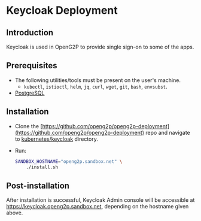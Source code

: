 # Keycloak Deployment

## Introduction

Keycloak is used in OpenG2P to provide single sign-on to some of the apps.

## Prerequisites

* The following utilities/tools must be present on the user's machine.
  * `kubectl`, `istioctl`, `helm`, `jq`, `curl`, `wget`, `git`, `bash`, `envsubst`.
* [PostgreSQL](postgresql-server-deployment.md)

## Installation

* Clone the [https://github.com/openg2p/openg2p-deployment](https://github.com/openg2p/openg2p-deployment) repo and navigate to [kubernetes/keycloak](https://github.com/OpenG2P/openg2p-deployment/tree/main/kubernetes/keycloak) directory.
*   Run:

    ```bash
    SANDBOX_HOSTNAME="openg2p.sandbox.net" \
        ./install.sh
    ```

## Post-installation

After installation is successful, Keycloak Admin console will be accessible at https://keycloak.openg2p.sandbox.net, depending on the hostname given above.
